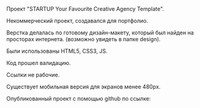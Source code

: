 Проект "STARTUP Your Favourite Creative Agency Template".

Некоммерческий проект, создавался для портфолио.

Верстка делалась по готовому дизайн-макету, который был найден на просторах интернета. (возможно увидеть в папке design).

Были использованы HTML5, CSS3, JS.

Код прошел валидацию.

Ссылки не рабочие.

Существует мобильная версия для экранов менее 480px.

Опубликованный проект с помощью github по ссылке:

